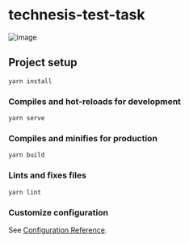 # technesis-test-task

![image](https://user-images.githubusercontent.com/46642788/199783805-d1f7dc8b-59f6-44d9-9372-0d166d8b56a9.png)



## Project setup
```
yarn install
```

### Compiles and hot-reloads for development
```
yarn serve
```

### Compiles and minifies for production
```
yarn build
```

### Lints and fixes files
```
yarn lint
```

### Customize configuration
See [Configuration Reference](https://cli.vuejs.org/config/).
